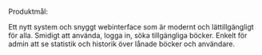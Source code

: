 Produktmål:

Ett nytt system och snyggt webinterface som är modernt och lättillgängligt för alla. Smidigt att använda, logga in, söka tillgängliga böcker.
Enkelt för admin att se statistik och historik över lånade böcker och användare.
